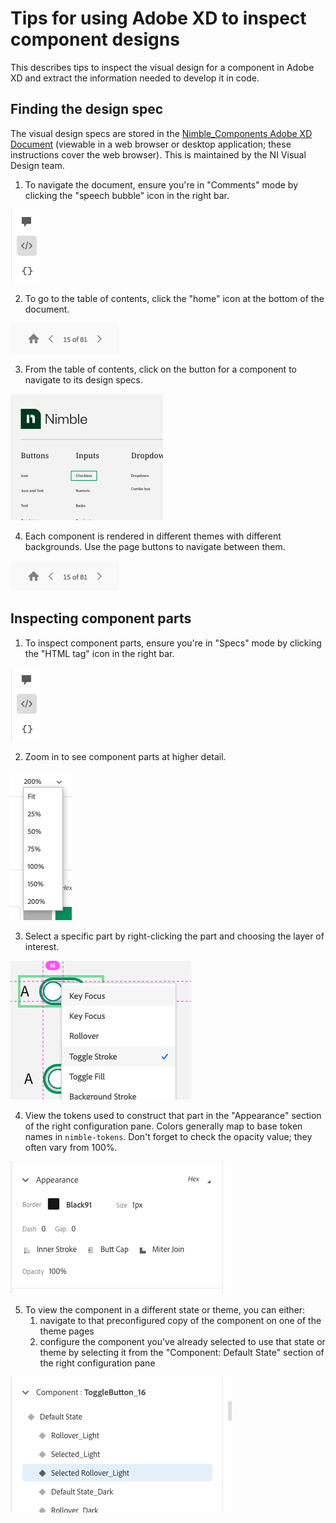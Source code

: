 # Tips for using Adobe XD to inspect component designs

This describes tips to inspect the visual design for a component in Adobe XD and extract the information needed to develop it in code.

## Finding the design spec

The visual design specs are stored in the [Nimble_Components Adobe XD Document](https://xd.adobe.com/view/33ffad4a-eb2c-4241-b8c5-ebfff1faf6f6-66ac/) (viewable in a web browser or desktop application; these instructions cover the web browser). This is maintained by the NI Visual Design team.

1. To navigate the document, ensure you're in "Comments" mode by clicking the "speech bubble" icon in the right bar.

![Right bar](/packages/nimble-components/docs/images/xd-right-bar.png)

2. To go to the table of contents, click the "home" icon at the bottom of the document.

![Home](/packages/nimble-components/docs/images/xd-home-and-pages.png)

3. From the table of contents, click on the button for a component to navigate to its design specs.

![Components](/packages/nimble-components/docs/images/xd-components.png)

4. Each component is rendered in different themes with different backgrounds. Use the page buttons to navigate between them.

![Pages](/packages/nimble-components/docs/images/xd-home-and-pages.png)



## Inspecting component parts

1. To inspect component parts, ensure you're in "Specs" mode by clicking the "HTML tag" icon in the right bar.

![Right bar](/packages/nimble-components/docs/images/xd-right-bar.png)

2. Zoom in to see component parts at higher detail.

![Zoom](/packages/nimble-components/docs/images/xd-zoom.png)

3. Select a specific part by right-clicking the part and choosing the layer of interest.

![Parts](/packages/nimble-components/docs/images/xd-parts-menu.png)

4. View the tokens used to construct that part in the "Appearance" section of the right configuration pane. Colors generally map to base token names in `nimble-tokens`. Don't forget to check the opacity value; they often vary from 100%.

![Parts](/packages/nimble-components/docs/images/xd-appearance.png)

5. To view the component in a different state or theme, you can either:
    1. navigate to that preconfigured copy of the component on one of the theme pages
    2. configure the component you've already selected to use that state or theme by selecting it from the "Component: Default State" section of the right configuration pane

![States](/packages/nimble-components/docs/images/xd-states.png)

